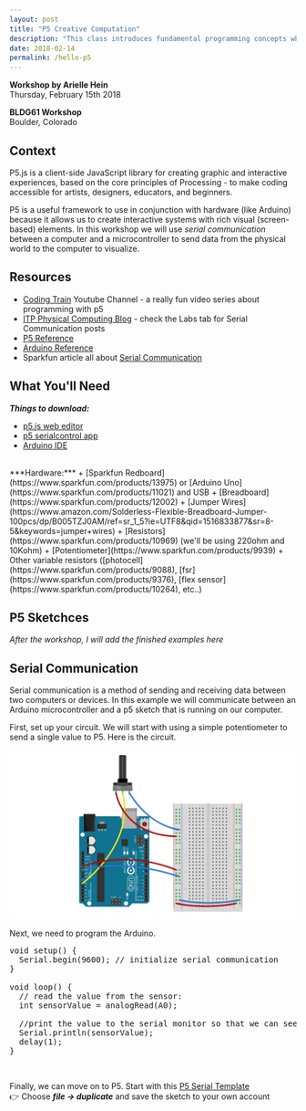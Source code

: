 ```yaml
---
layout: post
title: "P5 Creative Computation"
description: "This class introduces fundamental programming concepts while creating interactive visual compositions with p5js that integrate with programmable hardware."
date: 2018-02-14
permalink: /hello-p5
---
```


**Workshop by Arielle Hein** <br>
Thursday, February 15th 2018

**BLDG61 Workshop**<br>
Boulder, Colorado

## Context
P5.js is a client-side JavaScript library for creating graphic and interactive experiences, based on the core principles of Processing - to make coding accessible for artists, designers, educators, and beginners.

P5 is a useful framework to use in conjunction with hardware (like Arduino) because it allows us to create interactive systems with rich visual (screen-based) elements. In this workshop we will use *serial communication* between a computer and a microcontroller to send data from the physical world to the computer to visualize.

## Resources
+ [Coding Train](https://www.youtube.com/playlist?list=PLRqwX-V7Uu6Zy51Q-x9tMWIv9cueOFTFA) Youtube Channel - a really fun video series about programming with p5
+ [ITP Physical Computing Blog](https://itp.nyu.edu/physcomp/labs/) - check the Labs tab for Serial Communication posts
+ [P5 Reference](https://p5js.org/)
+ [Arduino Reference](https://www.arduino.cc/reference/en/)
+ Sparkfun article all about [Serial Communication](https://learn.sparkfun.com/tutorials/serial-communication)

## What You'll Need
***Things to download:***
+ [p5.js web editor](http://alpha.editor.p5js.org)
+ [p5 serialcontrol app](https://github.com/vanevery/p5.serialcontrol/releases)
+ [Arduino IDE](https://www.arduino.cc/en/Main/Software)

<br>
***Hardware:***
+ [Sparkfun Redboard](https://www.sparkfun.com/products/13975) or [Arduino Uno](https://www.sparkfun.com/products/11021) and USB
+ [Breadboard](https://www.sparkfun.com/products/12002)
+ [Jumper Wires](https://www.amazon.com/Solderless-Flexible-Breadboard-Jumper-100pcs/dp/B005TZJ0AM/ref=sr_1_5?ie=UTF8&qid=1516833877&sr=8-5&keywords=jumper+wires)
+ [Resistors](https://www.sparkfun.com/products/10969) (we'll be using 220ohm and 10Kohm)
+ [Potentiometer](https://www.sparkfun.com/products/9939)
+ Other variable resistors ([photocell](https://www.sparkfun.com/products/9088), [fsr](https://www.sparkfun.com/products/9376), [flex sensor](https://www.sparkfun.com/products/10264), etc..)

## P5 Sketchces
*After the workshop, I will add the finished examples here*

## Serial Communication
Serial communication is a method of sending and receiving data between two computers or devices. In this example we will communicate between an Arduino microcontroller and a p5 sketch that is running on our computer.

First, set up your circuit. We will start with using a simple potentiometer to send a single value to P5. Here is the circuit.

![potentiometer](images/potentiometer.png "Potentiometer wiring")

Next, we need to program the Arduino.

<pre>
void setup() {
  Serial.begin(9600); // initialize serial communication
}

void loop() {
  // read the value from the sensor:
  int sensorValue = analogRead(A0);

  //print the value to the serial monitor so that we can see it
  Serial.println(sensorValue);
  delay(1);
}
</pre>

<br>

Finally, we can move on to P5. Start with this [P5 Serial Template](http://alpha.editor.p5js.org/coloringchaos/sketches/BkO7oXmvf) <br>👉 Choose ***file -> duplicate*** and save the sketch to your own account

<!-- <iframe src="http://alpha.editor.p5js.org/embed/rkjZ-dzvM"></iframe> -->

